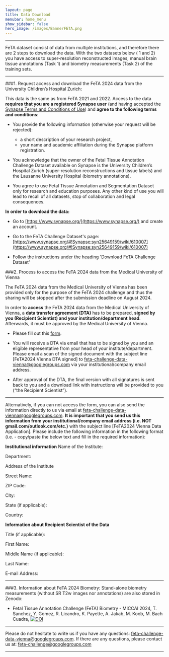 ```yaml
---
layout: page
title: Data Download
menubar: home_menu
show_sidebar: false
hero_image: /images/BannerFETA.png
---
```


***
FeTA dataset consist of data from multiple institutions, and therefore there are 2 steps to download the data. With the two datasets below ( 1 and 2) you have access to super-resolution reconstructed images, manual brain tissue annotations (Task 1) and biometry measurements (Task 2) of the training sets.
***

###1. Request access and download the FeTA 2024 data from the University Children’s Hospital Zurich:

This data is the same as from FeTA 2021 and 2022. Access to the data **requires that you are a registered Synapse user** (and having accepted the [Synapse Terms and Conditions of Use](https://s3.amazonaws.com/static.synapse.org/governance/SageBionetworksSynapseTermsandConditionsofUse.pdf?v=5)) and **agree to the following terms and conditions**:
      
* You provide the following information (otherwise your request will be rejected):
	* a short description of your research project, 
	* your name and academic affiliation during the Synapse platform registration.
      
* You acknowledge that the owner of the Fetal Tissue Annotation Challenge Dataset available on Synapse is the University Children’s Hospital Zurich (super-resolution reconstructions and tissue labels) and the Lausanne University Hospital (biometry annotations).

* You agree to use Fetal Tissue Annotation and Segmentation Dataset only for research and education purposes. Any other kind of use you will lead to recall of all datasets, stop of collaboration and legal consequences.

**In order to download the data:** 
    
   * Go to [https://www.synapse.org/](https://www.synapse.org/) and create an account. 
    
   * Go to the FeTA Challenge Dataset's page: [https://www.synapse.org/#!Synapse:syn25649159/wiki/610007](https://www.synapse.org/#!Synapse:syn25649159/wiki/610007)
    
   * Follow the instructions under the heading 'Download FeTA Challenge Dataset’
    
###2.  Process to access the FeTA 2024 data from the Medical University of Vienna 

 The FeTA 2024 data from the Medical University of Vienna has been provided only for the purpose of the FeTA 2024 challenge and thus the sharing will be stopped after the submission deadline on August 2024. 

In order to **access** the FeTA 2024 data from the Medical University of Vienna, a **data transfer agreement (DTA)** has to be prepared, **signed by you (Recipient Scientist) and your institution/department head**. Afterwards, it must be approved by the Medical University of Vienna.

* Please fill out this [form](https://forms.gle/Mi89sUsYpXQ8VPi37).

* You will receive a DTA via email that has to be signed by you and an eligible representative from your head of your institute/department. Please email a scan of the signed document with the subject line [FeTA2024 Vienna DTA signed] to feta-challenge-data-vienna@googlegroups.com via your institutional/company email address.

* After approval of the DTA, the final version with all signatures is sent back to you and a download link with instructions will be provided to you (“the Recipient Scientist”).

***
Alternatively, if you can not access the form, you can also send the information directly to us via email at feta-challenge-data-vienna@googlegroups.com. **It is important that you send us this information from your institutional/company email address (i.e. NOT gmail.com/outlook.com/etc.)** with the subject line [FeTA2024 Vienna Data Application]. Please include the following information in the following format (i.e. - copy/paste the below text and fill in the required information):

**Institutional information**
Name of the Institute: 

Department:

Address of the Institute

Street Name:

ZIP Code:

City:

State (if applicable):

Country:

**Information about Recipient Scientist of the Data**

Title (if applicable): 

First Name:

Middle Name (if applicable): 

Last Name:

E-mail Address:

***
###3. Information about FeTA 2024 Biometry:
Stand-alone biometry measurements (without SR T2w images nor annotations) are also stored in Zenodo:

* Fetal Tissue Annotation Challenge (FeTA) Biometry - MICCAI 2024, T. Sanchez, Y. Gomez, R. Licandro, K. Payette, A. Jakab, M. Koob, M. Bach Cuadra, [![DOI](https://zenodo.org/badge/DOI/10.5281/zenodo.11192452.svg)](https://doi.org/10.5281/zenodo.11192452)

***

Please do not hesitate to write us if you have any questions:  feta-challenge-data-vienna@googlegroups.com.
If there are any questions, please contact us at: [feta-challenge@googlegroups.com](mailto:feta-challenge@googlegroups.com)

***
